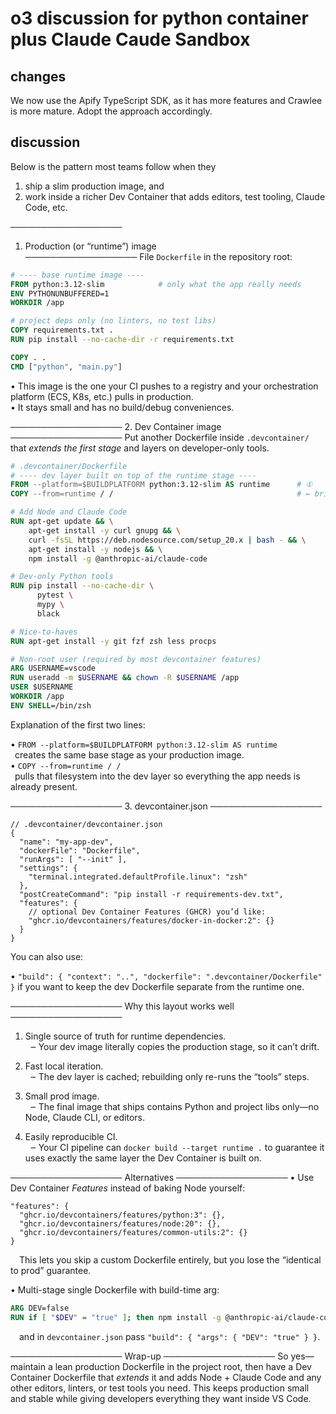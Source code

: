 # o3 discussion for python container plus Claude Caude Sandbox

## changes

We now use the Apify TypeScript SDK, as it has more features and Crawlee is more mature.
Adopt the approach accordingly.

## discussion

Below is the pattern most teams follow when they  

1. ship a slim production image, and  
2. work inside a richer Dev Container that adds editors, test tooling, Claude Code, etc.

──────────────────

1. Production (or “runtime”) image  
──────────────────
File `Dockerfile` in the repository root:

```Dockerfile
# ---- base runtime image ----
FROM python:3.12-slim            # only what the app really needs
ENV PYTHONUNBUFFERED=1
WORKDIR /app

# project deps only (no linters, no test libs)
COPY requirements.txt .
RUN pip install --no-cache-dir -r requirements.txt

COPY . .
CMD ["python", "main.py"]
```

• This image is the one your CI pushes to a registry and your
orchestration platform (ECS, K8s, etc.) pulls in production.  
• It stays small and has no build/debug conveniences.

──────────────────
2.  Dev Container image  
──────────────────
Put another Dockerfile inside `.devcontainer/` that *extends the first
stage* and layers on developer-only tools.

```Dockerfile
# .devcontainer/Dockerfile
# ---- dev layer built on top of the runtime stage ----
FROM --platform=$BUILDPLATFORM python:3.12-slim AS runtime      # ①
COPY --from=runtime / /                                         # ← bring in the prod layer

# Add Node and Claude Code
RUN apt-get update && \
    apt-get install -y curl gnupg && \
    curl -fsSL https://deb.nodesource.com/setup_20.x | bash - && \
    apt-get install -y nodejs && \
    npm install -g @anthropic-ai/claude-code

# Dev-only Python tools
RUN pip install --no-cache-dir \
      pytest \
      mypy \
      black

# Nice-to-haves
RUN apt-get install -y git fzf zsh less procps

# Non-root user (required by most devcontainer features)
ARG USERNAME=vscode
RUN useradd -m $USERNAME && chown -R $USERNAME /app
USER $USERNAME
WORKDIR /app
ENV SHELL=/bin/zsh
```

Explanation of the first two lines:

• `FROM --platform=$BUILDPLATFORM python:3.12-slim AS runtime`  
 creates the same base stage as your production image.  
• `COPY --from=runtime / /`  
 pulls that filesystem into the dev layer so everything the app needs is
already present.

──────────────────
3.  devcontainer.json
──────────────────

```jsonc
// .devcontainer/devcontainer.json
{
  "name": "my-app-dev",
  "dockerFile": "Dockerfile",
  "runArgs": [ "--init" ],
  "settings": {
    "terminal.integrated.defaultProfile.linux": "zsh"
  },
  "postCreateCommand": "pip install -r requirements-dev.txt",
  "features": {
    // optional Dev Container Features (GHCR) you’d like:
    "ghcr.io/devcontainers/features/docker-in-docker:2": {}
  }
}
```

You can also use:

• `"build": { "context": "..", "dockerfile": ".devcontainer/Dockerfile" }`
if you want to keep the dev Dockerfile separate from the runtime one.

──────────────────
Why this layout works well
──────────────────

1. Single source of truth for runtime dependencies.  
&nbsp;&nbsp;‒ Your dev image literally copies the production stage, so it
can’t drift.

2. Fast local iteration.  
&nbsp;&nbsp;‒ The dev layer is cached; rebuilding only re-runs the “tools”
steps.

3. Small prod image.  
&nbsp;&nbsp;‒ The final image that ships contains Python and project libs
only—no Node, Claude CLI, or editors.

4. Easily reproducible CI.  
&nbsp;&nbsp;‒ Your CI pipeline can `docker build --target runtime .`
to guarantee it uses exactly the same layer the Dev Container is built
on.

──────────────────
Alternatives
──────────────────
• Use Dev Container *Features* instead of baking Node yourself:

```jsonc
"features": {
  "ghcr.io/devcontainers/features/python:3": {},
  "ghcr.io/devcontainers/features/node:20": {},
  "ghcr.io/devcontainers/features/common-utils:2": {}
}
```

 This lets you skip a custom Dockerfile entirely, but you lose the
“identical to prod” guarantee.

• Multi-stage single Dockerfile with build-time arg:

```Dockerfile
ARG DEV=false
RUN if [ "$DEV" = "true" ]; then npm install -g @anthropic-ai/claude-code; fi
```

 and in `devcontainer.json` pass `"build": { "args": { "DEV": "true" } }`.

──────────────────
Wrap-up
──────────────────
So yes—maintain a lean production Dockerfile in the project root, then
have a Dev Container Dockerfile that *extends* it and adds Node + Claude
Code and any other editors, linters, or test tools you need. This keeps
production small and stable while giving developers everything they want
inside VS Code.
